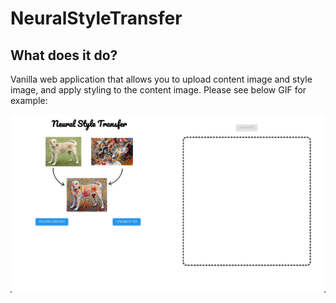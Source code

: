 # NeuralStyleTransfer

## What does it do?

Vanilla web application that allows you to upload content image and style image, and apply styling to the content image. Please see below GIF for example:

![Alt Text](https://github.com/lersonglim/NeuralStyleApp/blob/main/neuralstyletransfer.gif)
